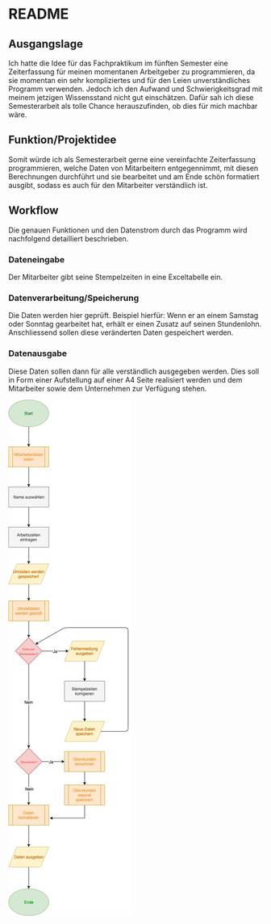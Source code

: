 # README

## Ausgangslage
Ich hatte die Idee für das Fachpraktikum im fünften Semester eine Zeiterfassung für meinen momentanen Arbeitgeber zu programmieren, da sie momentan ein sehr kompliziertes und für den Leien unverständliches Programm verwenden. Jedoch ich den Aufwand und Schwierigkeitsgrad mit meinem jetzigen Wissensstand nicht gut einschätzen. Dafür sah ich diese Semesterarbeit als tolle Chance herauszufinden, ob dies für mich machbar wäre.

## Funktion/Projektidee
Somit würde ich als Semesterarbeit gerne eine vereinfachte Zeiterfassung programmieren, welche Daten von Mitarbeitern entgegennimmt, mit diesen Berechnungen durchführt und sie bearbeitet und am Ende schön formatiert ausgibt, sodass es auch für den Mitarbeiter verständlich ist.


## Workflow
Die genauen Funktionen und den Datenstrom durch das Programm wird nachfolgend detailliert beschrieben.

### Dateneingabe
Der Mitarbeiter gibt seine Stempelzeiten in eine Exceltabelle ein.

### Datenverarbeitung/Speicherung
Die Daten werden hier geprüft. Beispiel hierfür: Wenn er an einem Samstag oder Sonntag gearbeitet hat, erhält er einen Zusatz auf seinen Stundenlohn. Anschliessend sollen diese veränderten Daten gespeichert werden.

### Datenausgabe
Diese Daten sollen dann für alle verständlich ausgegeben werden. Dies soll in Form einer Aufstellung auf einer A4 Seite realisiert werden und dem Mitarbeiter sowie dem Unternehmen zur Verfügung stehen.

![Ablaufdiagramm](docs/Workflow.jpg)